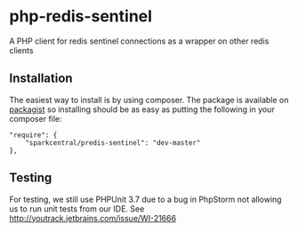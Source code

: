 # php-redis-sentinel

A PHP client for redis sentinel connections as a wrapper on other redis clients

## Installation

The easiest way to install is by using composer.  The package is available on
[packagist](https://packagist.org/packages/sparkcentral/predis-sentinel) so installing should be as easy as putting
the following in your composer file:

```
"require": {
    "sparkcentral/predis-sentinel": "dev-master"
},
```

## Testing

For testing, we still use PHPUnit 3.7 due to a bug in PhpStorm not allowing us to run unit tests from our IDE.  See
http://youtrack.jetbrains.com/issue/WI-21666


